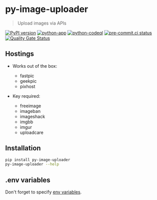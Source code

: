 # py-image-uploader

> Upload images via APIs

[![PyPI version](https://img.shields.io/pypi/v/py-image-uploader)](https://pypi.org/project/py-image-uploader)
[![python-app](https://github.com/DeadNews/py-image-uploader/workflows/python-app/badge.svg)](https://github.com/DeadNews/py-image-uploader/actions)
[![python-codeql](https://github.com/DeadNews/py-image-uploader/workflows/python-codeql/badge.svg)](https://github.com/DeadNews/py-image-uploader/actions)
[![pre-commit.ci status](https://results.pre-commit.ci/badge/github/DeadNews/py-image-uploader/main.svg)](https://results.pre-commit.ci/latest/github/DeadNews/py-image-uploader/main)
[![Quality Gate Status](https://sonarcloud.io/api/project_badges/measure?project=DeadNews_py-image-uploader&metric=alert_status)](https://sonarcloud.io/summary/new_code?id=DeadNews_py-image-uploader)

## Hostings

- Works out of the box:

  - fastpic
  - geekpic
  - pixhost

- Key required:

  - freeimage
  - imageban
  - imageshack
  - imgbb
  - imgur
  - uploadcare

## Installation

```sh
pip install py-image-uploader
py-image-uploader --help
```

## .env variables

Don't forget to specify [env variables](.env.sample).
